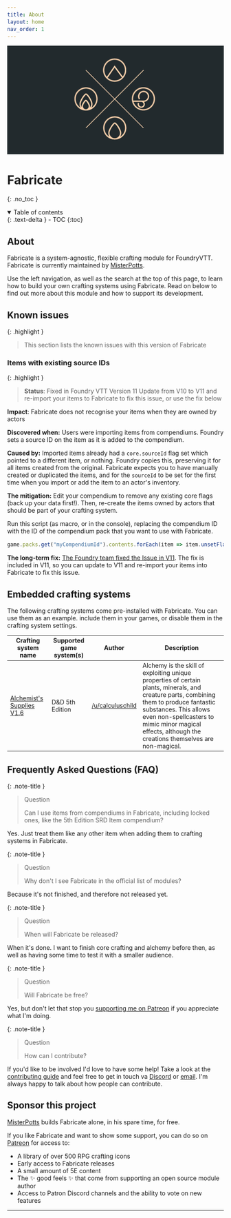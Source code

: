 ```yaml
---
title: About
layout: home
nav_order: 1
---
```


![](img/fabricate-repo-preview.png)

# Fabricate
{: .no_toc }

<details open markdown="block">
  <summary>
    Table of contents
  </summary>
  {: .text-delta }
- TOC
{:toc}
</details>

## About

Fabricate is a system-agnostic, flexible crafting module for FoundryVTT.
Fabricate is currently maintained by [MisterPotts].

Use the left navigation, as well as the search at the top of this page, to learn how to build your own crafting systems using Fabricate.
Read on below to find out more about this module and how to support its development. 

## Known issues

{: .highlight }
> This section lists the known issues with this version of Fabricate

### Items with existing source IDs

{: .highlight }
> **Status**: Fixed in Foundry VTT Version 11
> Update from V10 to V11 and re-import your items to Fabricate to fix this issue, or use the fix below

**Impact**: Fabricate does not recognise your items when they are owned by actors

**Discovered when:** Users were importing items from compendiums. 
Foundry sets a source ID on the item as it is added to the compendium.

**Caused by:** Imported items already had a `core.sourceId` flag set which pointed to a different item, or nothing. 
Foundry copies this, preserving it for all items created from the original. 
Fabricate expects you to have manually created or duplicated the items, and for the `sourceId` to be set for the first time when you import
or add the item to an actor's inventory.

**The mitigation:** Edit your compendium to remove any existing core flags (back up your data first!). 
Then, re-create the items owned by actors that should be part of your crafting system.

Run this script (as macro, or in the console), replacing the compendium ID with the ID of the compendium pack that you 
want to use with Fabricate.

```js
game.packs.get("myCompendiumId").contents.forEach(item => item.unsetFlag("core", "sourceId"));
```

**The long-term fix:** [The Foundry team fixed the Issue in V11](https://github.com/foundryvtt/foundryvtt/issues/9097).
The fix is included in V11, so you can update to V11 and re-import your items into Fabricate to fix this issue.

## Embedded crafting systems

The following crafting systems come pre-installed with Fabricate.
You can use them as an example. include them in your games, or disable them in the crafting system settings. 

| Crafting system name                                                                                                                | Supported game system(s) | Author                                                         | Description                                                                                                                                                                                                                                                                |
|-------------------------------------------------------------------------------------------------------------------------------------|--------------------------|----------------------------------------------------------------|----------------------------------------------------------------------------------------------------------------------------------------------------------------------------------------------------------------------------------------------------------------------------|
| [Alchemist's Supplies V1.6](https://drive.google.com/file/d/0Bw5jGdLGg-l5ell6MnJyTlRqZms/view?resourcekey=0-_0w_-W6AugWndWk4AdDMwQ) | D&D 5th Edition          | [/u/calculuschild](https://www.reddit.com/user/calculuschild/) | Alchemy is the skill of exploiting unique properties of certain plants, minerals, and creature parts, combining them to produce fantastic substances. This allows even non-spellcasters to mimic minor magical effects, although the creations themselves are non-magical. |

## Frequently Asked Questions (FAQ)

{: .note-title }
> Question
>
> Can I use items from compendiums in Fabricate, including locked ones, like the 5th Edition SRD Item compendium?

Yes. 
Just treat them like any other item when adding them to crafting systems in Fabricate.

{: .note-title }
> Question
>
> Why don't I see Fabricate in the official list of modules?

Because it's not finished, and therefore not released yet.

{: .note-title }
> Question
>
> When will Fabricate be released?

When it's done. 
I want to finish core crafting and alchemy before then, as well as having some time to test it with a smaller audience.

{: .note-title }
> Question
> 
> Will Fabricate be free?

Yes, but don't let that stop you [supporting me on Patreon](#sponsor-this-project) if you appreciate what I'm doing.

{: .note-title }
> Question
>
> How can I contribute?

If you'd like to be involved I'd love to have some help! 
Take a look at the [contributing guide](https://github.com/misterpotts/fabricate/blob/main/CONTRIBUTING.md) and feel free to get in touch va [Discord](https://github.com/misterpotts/fabricate/blob/main/discordapp.com/users/MisterPotts#0255) or [email](mailto:matt@mrpotts.uk). 
I'm always happy to talk about how people can contribute.

## Sponsor this project

[MisterPotts] builds Fabricate alone, in his spare time, for free.

If you like Fabricate and want to show some support, you can do so on [Patreon] for access to:

- A library of over 500 RPG crafting icons
- Early access to Fabricate releases
- A small amount of 5E content
- The ✨ good feels ✨ that come from supporting an open source module author 
- Access to Patron Discord channels and the ability to vote on new features 

----

[MisterPotts]: https://github.com/misterpotts
[Patreon]: https://patreon.com/misterpotts